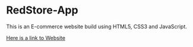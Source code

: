 # RedStore-App

This is an E-commerce website build using HTML5, CSS3 and JavaScript.

[Here is a link to Website](https://redstore-app-43b75.web.app/)
